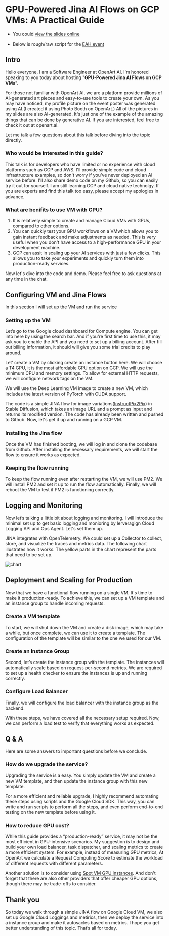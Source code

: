 # ****GPU-Powered Jina AI Flows on GCP VMs: A Practical Guide****

- You could [view the slides online](https://tome.app/pingren/gpu-powered-jina-ai-flows-on-gcp-vms-a-practical-guide-cldcvhcmp15aq6j40jjw8bia7) 

- Below is rough/raw script for the [EAH event](https://www.meetup.com/jina-community-meetup/events/291182236/)
## Intro

Hello everyone, I am a Software Engineer at OpenArt AI. I'm honored speaking to you today about hosting "****GPU-Powered Jina AI Flows on GCP VMs****". 

For those not familiar with OpenArt AI, we are a platform provide millions of AI-generated art pieces and easy-to-use tools to create your own. As you may have noticed, my profile picture on the event poster was generated using AI.(I created it using Photo Booth on OpenArt.) All of the pictures in my slides are also AI-generated. It's just one of the example of the amazing things that can be done by generative AI. If you are interested, feel free to check it out at openart.ai.

Let me talk a few questions about this talk before diving into the topic directly.

### Who would be interested in this guide?

This talk is for developers who have limited or no experience with cloud platforms such as GCP and AWS. I'll provide simple code and cloud infrastructure examples, so don't worry if you've never deployed an AI service before. I'll also share demo code on my Github, so you can easily try it out for yourself. I am still learning GCP and cloud native technolgy. If you are experts and find this talk too easy, please accept my apologies in advance.

### What are benifits to use VM with GPU?

1. It is relatively simple to create and manage Cloud VMs with GPUs, compared to other options.
2. You can quickly test your GPU workflows on a VMwhich allows you to gain instant feedback and make adjustments as needed. This is very useful when you don't have access to a high-performance GPU in your development machine.
3. GCP can assit in scaling up your AI services with just a few clicks. This allows you to take your experiments and quickly turn them into production-ready services.

Now let's dive into the code and demo. Please feel free to ask questions at any time in the chat. 

## Configuring VM and Jina Flows

In this section I will set up the VM and run the service

### Setting up the VM

Let’s go to the Google cloud dashboard for Compute engine. You can get into here by using the search bar. And if you're first time to use this, it may ask you to enable the API and you need to set up a billing account. After fill out billing information, it should will give you some trial credits to play around.

Let’ create a VM by clicking create an instance button here. We will choose a T4 GPU, it is the most affordable GPU option on GCP. We will use the minimum CPU and memory settings. To allow for external HTTP requests, we will configure network tags on the VM.

We will use the Deep Learning VM image to create a new VM, which includes the latest version of PyTorch with CUDA support.

The code is a simple JINA flow for image variations([InstructPix2Pix](https://github.com/timothybrooks/instruct-pix2pix)) in Stable Diffusion, which takes an image URL and a prompt as input and returns its modified version. The code has already been written and pushed to Github. Now, let's get it up and running on a GCP VM.

### Installing the Jina flow

Once the VM has finished booting, we will log in and clone the codebase from Github. After installing the necessary requirements, we will start the flow to ensure it works as expected.

### Keeping the flow running

To keep the flow running even after restarting the VM, we will use PM2. We will install PM2 and set it up to run the flow automatically. Finally, we will reboot the VM to test if PM2 is functioning correctly.

## Logging and Monitoring

Now let’s talking a little bit about logging and monitoring. I will introduce the minimal set up to get basic logging and monioring by lerveragign Cloud Logging API and Ops Agent. Let's set them up.

JINA integrates with OpenTelemetry. We could set up a Collector to collect, store, and visualize the traces and metrics data. The following chart illustrates how it works. The yellow parts in the chart represent the parts that need to be set up.

![chart](https://tome.imgix.net/tomeAssets/cldcvgulo14x11j3vd1mc08zn/assets/cldcvhcmp15aq6j40jjw8bia7/38164313-338c-4690-a529-7428f0fb142f.png?dl=)

## Deployment and Scaling for Production

Now that we have a functional flow running on a single VM. It's time to make it production-ready. To achieve this, we can set up a VM template and an instance group to handle incoming requests.

### Create a VM template

To start, we will shut down the VM and create a disk image, which may take a while, but once complete, we can use it to create a template. The configuration of the template will be similar to the one we used for our VM.

### Create an Instance Group

Second, let’s create the instance group with the template. The instances will automatically scale based on request-per-second metrics. We are required to set up a health checker to ensure the instances is up and running correctly.

### Configure Load Balancer

Finally, we will configure the load balancer with the instance group as the backend.

With these steps, we have covered all the necessary setup required. Now, we can perform a load test to verify that everything works as expected.

## **Q & A**

Here are some answers to important questions before we conclude.

### How do we upgrade the service?

Upgrading the service is a easy. You simply update the VM and create a new VM template, and then update the instance group with this new template.

For a more efficient and reliable upgrade, I highly recommend automating these steps using scripts and the Google Cloud SDK. This way, you can write and run scripts to perform all the steps, and even perform end-to-end testing on the new template before using it.

### How to reduce GPU cost?

While this guide provides a “production-ready” service, it may not be the most efficient in GPU-intensive scenarios. My suggestion is to design and build your own load balancer, task dispatcher, and scaling metrics to create a more efficient system. For example, instead of measuring GPU metrics, At OpenArt we calculate a Request Computing Score to estimate the workload of different requests with different parameters.

Another solution is to consider using [Spot VM GPU instances](https://cloud.google.com/compute/docs/instances/spot). And don't forget that there are also other providers that offer cheaper GPU options, though there may be trade-offs to consider.

## Thank you

So today we walk through a simple JINA flow on Google Cloud VM, we also set up Google Cloud Loggings and metirics, then we deploy the service into a instance group and make it autosacles based on metrics. I hope you get better understanding of this topic. That’s all for today.